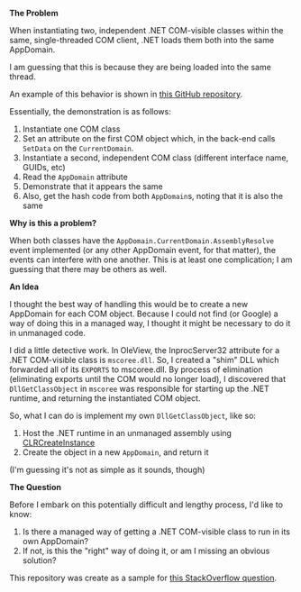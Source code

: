 **The Problem**

When instantiating two, independent .NET COM-visible classes within the same, single-threaded COM client, .NET loads them both into the same AppDomain.

I am guessing that this is because they are being loaded into the same thread.

An example of this behavior is shown in [this GitHub repository](https://github.com/transistor1/AppDomainIssue).

Essentially, the demonstration is as follows:

1. Instantiate one COM class
1. Set an attribute on the first COM object which, in the back-end calls `SetData` on the `CurrentDomain`.
1. Instantiate a second, independent COM class (different interface name, GUIDs, etc)
1. Read the `AppDomain` attribute
1. Demonstrate that it appears the same
1. Also, get the hash code from both `AppDomain`s, noting that it is also the same

**Why is this a problem?**

When both classes have the `AppDomain.CurrentDomain.AssemblyResolve` event implemented (or any other AppDomain event, for that matter), the events can interfere with one another.  This is at least one complication; I am guessing that there may be others as well.

**An Idea**

I thought the best way of handling this would be to create a new AppDomain for each COM object.  Because I could not find (or Google) a way of doing this in a managed way, I thought it might be necessary to do it in unmanaged code.

I did a little detective work.  In OleView, the InprocServer32 attribute for a .NET COM-visible class is `mscoree.dll`.  So, I created a "shim" DLL which forwarded all of its `EXPORTS` to mscoree.dll.  By process of elimination (eliminating exports until the COM would no longer load), I discovered that `DllGetClassObject` in `mscoree` was responsible for starting up the .NET runtime, and returning the instantiated COM object.

So, what I can do is implement my own `DllGetClassObject`, like so:

1. Host the .NET runtime in an unmanaged assembly using [CLRCreateInstance](https://msdn.microsoft.com/en-us/library/dd233134(v=vs.110).aspx)
1. Create the object in a new `AppDomain`, and return it

(I'm guessing it's not as simple as it sounds, though)

**The Question**

Before I embark on this potentially difficult and lengthy process, I'd like to know:

1. Is there a managed way of getting a .NET COM-visible class to run in its own AppDomain?
1. If not, is this the "right" way of doing it, or am I missing an obvious solution?

This repository was create as a sample for [this StackOverflow question](http://stackoverflow.com/questions/41616334/how-to-instantiate-a-comvisible-class-into-its-own-appdomain-in-a-single-threade).
